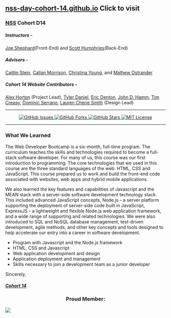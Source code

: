 ## [nss-day-cohort-14.github.io](https://nss-day-cohort-14.github.io/) Click to visit

### [NSS](http://nashvillesoftwareschool.com/) Cohort D14  
##### Instructors - 
[Joe Shephard](https://github.com/JoeShep)(Front-End) and [Scott Humphries](https://github.com/sscotth)(Back-End)  
##### Advisors - 
[Caitlin Stein](https://github.com/C-Stein), [Callan Morrison](https://github.com/morecallan), [Christina Young](https://github.com/ChristinaJYoung), and [Mathew Ostrander](https://github.com/MAOstrander)  
##### Cohort 14 Website Contributors - 
[Alex Horton](https://github.com/alexhortonmusic) (Project Lead),
[Tyler Daniel](https://github.com/iamtylerd),
[Eric Denton](https://github.com/iamericanartist),
[John D. Hamm](https://github.com/JohnDHamm),
[Tim Creasy](https://github.com/timcreasy),
[Dominic Serrano](https://github.com/DominicSerranoC14),
[Lauren Cherie Smith](https://github.com/laurensaurenson) (Design Lead)

***

<p align="center">
  <a href="https://github.com/nss-day-cohort-14/nss-day-cohort-14.github.io/issues">
    <img src="https://img.shields.io/github/issues/nss-day-cohort-14/nss-day-cohort-14.github.io.svg"
         alt="GitHub Issues">
  </a>
  <a href="https://github.com/nss-day-cohort-14/nss-day-cohort-14.github.io/stargazers">
    <img src="https://img.shields.io/github/stars/nss-day-cohort-14/nss-day-cohort-14.github.io.svg"
         alt="GitHub Forks">
  </a>
  <a href="https://github.com/nss-day-cohort-14/nss-day-cohort-14.github.io/stargazers">
    <img src="https://img.shields.io/github/stars/nss-day-cohort-14/nss-day-cohort-14.github.io.svg"
         alt="GitHub Stars">
  </a>
  <a href="https://raw.githubusercontent.com/nss-day-cohort-14/nss-day-cohort-14.github.io/master/LICENSE">
    <img src="https://img.shields.io/badge/license-MIT-blue.svg"
         alt="MIT License">
  </a>
</p>

***

### What We Learned
The Web Developer Bootcamp is a six-month, full-time program. The curriculum teaches the skills and technologies required to become a full-stack software developer. For many of us, this course was our first introduction to programming. The core technologies that we used in this course are the three standard languages of the web: HTML, CSS and JavaScript. This course prepared us to work and build the front-end code associated with websites, web apps and hybrid mobile applications.

We also learned the key features and capabilities of Javascript and the MEAN stack with a server-side software development technology stack. This included advanced JavaScript concepts, Node.js - a server platform supporting the deployment of server-side code built in JavaScript, ExpressJS - a lightweight and flexible Node.js web application framework, and a wide range of supporting and related technologies. We were also introduced to SQL and NoSQL database management, test-driven development, agile methods, and other key concepts and tools designed to help accelerate our entry into a career in software development.

- Program with Javascript and the Node.js framework
- HTML, CSS and Javascript
- Web application development and design
- Application deployment and management
- Skills necessary to join a development team as a junior developer


Sincerely,

##### [Cohort 14](https://github.com/orgs/nss-day-cohort-14/people)  

<div>
  <h3 align="center">Proud Member:</h3>
  <a href="https://nss-day-cohort-14.github.io/"><img align="center" src="images/GraphicsGroupShotC14.jpg"></a>
</div>
